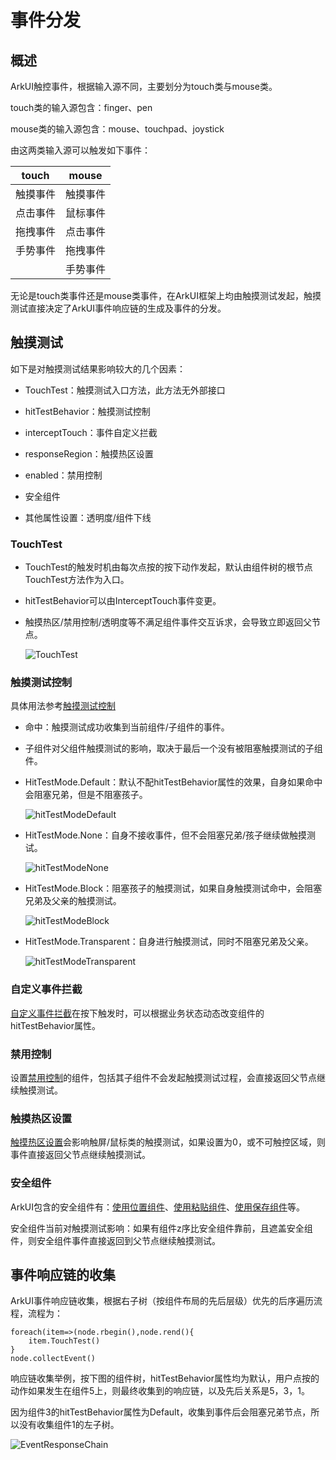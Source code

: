 # 事件分发

## 概述

ArkUI触控事件，根据输入源不同，主要划分为touch类与mouse类。

touch类的输入源包含：finger、pen

mouse类的输入源包含：mouse、touchpad、joystick

由这两类输入源可以触发如下事件：

| touch | mouse |
|:-----:| ----- |
| 触摸事件  | 触摸事件  |
| 点击事件  | 鼠标事件  |
| 拖拽事件  | 点击事件  |
| 手势事件  | 拖拽事件  |
|       | 手势事件  |

无论是touch类事件还是mouse类事件，在ArkUI框架上均由触摸测试发起，触摸测试直接决定了ArkUI事件响应链的生成及事件的分发。

## 触摸测试

如下是对触摸测试结果影响较大的几个因素：

- TouchTest：触摸测试入口方法，此方法无外部接口

- hitTestBehavior：触摸测试控制

- interceptTouch：事件自定义拦截

- responseRegion：触摸热区设置

- enabled：禁用控制

- 安全组件

- 其他属性设置：透明度/组件下线

### TouchTest

- TouchTest的触发时机由每次点按的按下动作发起，默认由组件树的根节点TouchTest方法作为入口。

- hitTestBehavior可以由InterceptTouch事件变更。

- 触摸热区/禁用控制/透明度等不满足组件事件交互诉求，会导致立即返回父节点。

  ![TouchTest](figures/TouchTest.png)

### 触摸测试控制

具体用法参考[触摸测试控制](../reference/apis-arkui/arkui-ts/ts-universal-attributes-hit-test-behavior.md)

- 命中：触摸测试成功收集到当前组件/子组件的事件。

- 子组件对父组件触摸测试的影响，取决于最后一个没有被阻塞触摸测试的子组件。

- HitTestMode.Default：默认不配hitTestBehavior属性的效果，自身如果命中会阻塞兄弟，但是不阻塞孩子。

  ![hitTestModeDefault](figures/hitTestModeDefault.png)

- HitTestMode.None：自身不接收事件，但不会阻塞兄弟/孩子继续做触摸测试。

  ![hitTestModeNone](figures/hitTestModeNone.png)

- HitTestMode.Block：阻塞孩子的触摸测试，如果自身触摸测试命中，会阻塞兄弟及父亲的触摸测试。

  ![hitTestModeBlock](figures/hitTestModeBlock.png)

- HitTestMode.Transparent：自身进行触摸测试，同时不阻塞兄弟及父亲。

  ![hitTestModeTransparent](figures/hitTestModeTransparent.png)

### 自定义事件拦截

[自定义事件拦截](../reference/apis-arkui/arkui-ts/ts-universal-attributes-on-touch-intercept.md)在按下触发时，可以根据业务状态动态改变组件的hitTestBehavior属性。

### 禁用控制

设置[禁用控制](../reference/apis-arkui/arkui-ts/ts-universal-attributes-enable.md)的组件，包括其子组件不会发起触摸测试过程，会直接返回父节点继续触摸测试。

### 触摸热区设置

[触摸热区设置](../reference/apis-arkui/arkui-ts/ts-universal-attributes-touch-target.md)会影响触屏/鼠标类的触摸测试，如果设置为0，或不可触控区域，则事件直接返回父节点继续触摸测试。

### 安全组件

ArkUI包含的安全组件有：[使用位置组件](../security/AccessToken/locationbutton.md)、[使用粘贴组件](../security/AccessToken/pastebutton.md)、[使用保存组件](../security/AccessToken/savebutton.md)等。

安全组件当前对触摸测试影响：如果有组件z序比安全组件靠前，且遮盖安全组件，则安全组件事件直接返回到父节点继续触摸测试。

## 事件响应链的收集

ArkUI事件响应链收集，根据右子树（按组件布局的先后层级）优先的后序遍历流程，流程为：

```
foreach(item=>(node.rbegin(),node.rend(){
    item.TouchTest()
}
node.collectEvent()
```

响应链收集举例，按下图的组件树，hitTestBehavior属性均为默认，用户点按的动作如果发生在组件5上，则最终收集到的响应链，以及先后关系是5，3，1。

因为组件3的hitTestBehavior属性为Default，收集到事件后会阻塞兄弟节点，所以没有收集组件1的左子树。

  ![EventResponseChain](figures/EventResponseChain.png)
